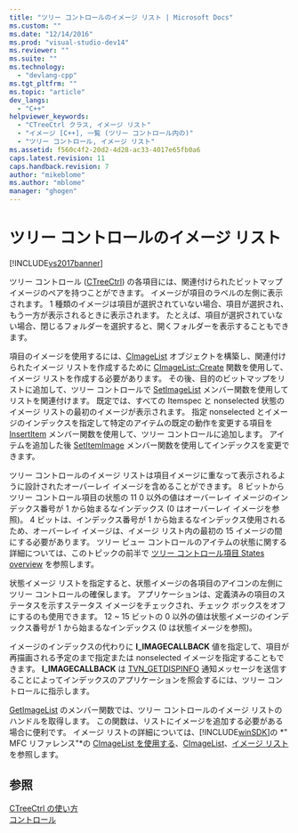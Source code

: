 ```yaml
---
title: "ツリー コントロールのイメージ リスト | Microsoft Docs"
ms.custom: ""
ms.date: "12/14/2016"
ms.prod: "visual-studio-dev14"
ms.reviewer: ""
ms.suite: ""
ms.technology: 
  - "devlang-cpp"
ms.tgt_pltfrm: ""
ms.topic: "article"
dev_langs: 
  - "C++"
helpviewer_keywords: 
  - "CTreeCtrl クラス, イメージ リスト"
  - "イメージ [C++], 一覧 (ツリー コントロール内の)"
  - "ツリー コントロール, イメージ リスト"
ms.assetid: f560c4f2-20d2-4d28-ac33-4017e65fb0a6
caps.latest.revision: 11
caps.handback.revision: 7
author: "mikeblome"
ms.author: "mblome"
manager: "ghogen"
---
```

# ツリー コントロールのイメージ リスト
[!INCLUDE[vs2017banner](../assembler/inline/includes/vs2017banner.md)]

ツリー コントロール \([CTreeCtrl](../mfc/reference/ctreectrl-class.md)\) の各項目には、関連付けられたビットマップ イメージのペアを持つことができます。  イメージが項目のラベルの左側に表示されます。  1 種類のイメージは項目が選択されていない場合、項目が選択され、もう一方が表示されるときに表示されます。  たとえば、項目が選択されていない場合、閉じるフォルダーを選択すると、開くフォルダーを表示することもできます。  
  
 項目のイメージを使用するには、[CImageList](../Topic/CImageList%20Class.md) オブジェクトを構築し、関連付けられたイメージ リストを作成するために [CImageList::Create](../Topic/CImageList::Create.md) 関数を使用して、イメージ リストを作成する必要があります。  その後、目的のビットマップをリストに追加して、ツリー コントロールで [SetImageList](../Topic/CTreeCtrl::SetImageList.md) メンバー関数を使用してリストを関連付けます。  既定では、すべての Itemspec と nonselected 状態のイメージ リストの最初のイメージが表示されます。  指定 nonselected とイメージのインデックスを指定して特定のアイテムの既定の動作を変更する項目を [InsertItem](../Topic/CTreeCtrl::InsertItem.md) メンバー関数を使用して、ツリー コントロールに追加します。  アイテムを追加した後 [SetItemImage](../Topic/CTreeCtrl::SetItemImage.md) メンバー関数を使用してインデックスを変更できます。  
  
 ツリー コントロールのイメージ リストは項目イメージに重なって表示されるように設計されたオーバーレイ イメージを含めることができます。  8 ビットからツリー コントロール項目の状態の 11 0 以外の値はオーバーレイ イメージのインデックス番号が 1 から始まるなインデックス \(0 はオーバーレイ イメージを参照\)。  4 ビットは、インデックス番号が 1 から始まるなインデックス使用されるため、オーバーレイ イメージは、イメージ リスト内の最初の 15 イメージの間にする必要があります。  ツリー ビュー コントロールのアイテムの状態に関する詳細については、このトピックの前半で [ツリー コントロール項目 States overview](../mfc/tree-control-item-states-overview.md) を参照します。  
  
 状態イメージ リストを指定すると、状態イメージの各項目のアイコンの左側にツリー コントロールの確保します。  アプリケーションは、定義済みの項目のステータスを示すステータス イメージをチェックされ、チェック ボックスをオフにするのも使用できます。  12 ~ 15 ビットの 0 以外の値は状態イメージのインデックス番号が 1 から始まるなインデックス \(0 は状態イメージを参照\)。  
  
 イメージのインデックスの代わりに **I\_IMAGECALLBACK** 値を指定して、項目が再描画される予定のまで指定または nonselected イメージを指定することもできます。  **I\_IMAGECALLBACK** は [TVN\_GETDISPINFO](http://msdn.microsoft.com/library/windows/desktop/bb773518) 通知メッセージを送信することによってインデックスのアプリケーションを照会するには、ツリー コントロールに指示します。  
  
 [GetImageList](../Topic/CTreeCtrl::GetImageList.md) のメンバー関数では、ツリー コントロールのイメージ リストのハンドルを取得します。  この関数は、リストにイメージを追加する必要がある場合に便利です。  イメージ リストの詳細については、[!INCLUDE[winSDK](../atl/includes/winsdk_md.md)]の *" MFC リファレンス"*の [CImageList を使用する](../mfc/using-cimagelist.md)、[CImageList](../Topic/CImageList%20Class.md)、[イメージ リスト](http://msdn.microsoft.com/library/windows/desktop/bb761389) を参照します。  
  
## 参照  
 [CTreeCtrl の使い方](../Topic/Using%20CTreeCtrl.md)   
 [コントロール](../mfc/controls-mfc.md)